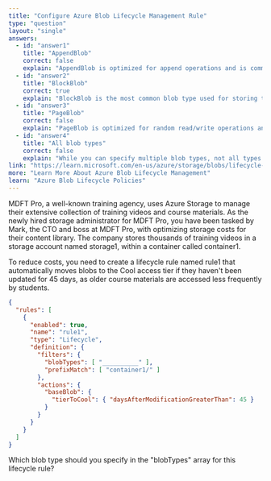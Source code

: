 ```yaml
---
title: "Configure Azure Blob Lifecycle Management Rule"
type: "question"
layout: "single"
answers:
  - id: "answer1"
    title: "AppendBlob"
    correct: false
    explain: "AppendBlob is optimized for append operations and is commonly used for log files. While it can be included in lifecycle rules, BlockBlob is the most common type for general storage scenarios and automatic tiering."
  - id: "answer2"
    title: "BlockBlob"
    correct: true
    explain: "BlockBlob is the most common blob type used for storing text and binary data. It supports all access tiers (Hot, Cool, Archive) and is the standard choice for lifecycle management rules that tier blobs based on age."
  - id: "answer3"
    title: "PageBlob"
    correct: false
    explain: "PageBlob is optimized for random read/write operations and is primarily used for Virtual Hard Disks (VHDs). It does not support the Cool or Archive access tiers, making it unsuitable for this lifecycle rule."
  - id: "answer4"
    title: "All blob types"
    correct: false
    explain: "While you can specify multiple blob types, not all types support all access tiers. PageBlobs don't support Cool or Archive tiers, so specifying all types would cause the rule to fail for PageBlobs."
link: "https://learn.microsoft.com/en-us/azure/storage/blobs/lifecycle-management-policy-configure"
more: "Learn More About Azure Blob Lifecycle Management"
learn: "Azure Blob Lifecycle Policies"
---
```


MDFT Pro, a well-known training agency, uses Azure Storage to manage their extensive collection of training videos and course materials. As the newly hired storage administrator for MDFT Pro, you have been tasked by Mark, the CTO and boss at MDFT Pro, with optimizing storage costs for their content library. The company stores thousands of training videos in a storage account named storage1, within a container called container1. 

To reduce costs, you need to create a lifecycle rule named rule1 that automatically moves blobs to the Cool access tier if they haven't been updated for 45 days, as older course materials are accessed less frequently by students.

```json
{
  "rules": [
    {
      "enabled": true,
      "name": "rule1",
      "type": "Lifecycle",
      "definition": {
        "filters": {
          "blobTypes": [ "__________" ],
          "prefixMatch": [ "container1/" ] 
        },
        "actions": {
          "baseBlob": {
            "tierToCool": { "daysAfterModificationGreaterThan": 45 }
          }
        }
      }
    }
  ]
}
```

Which blob type should you specify in the "blobTypes" array for this lifecycle rule?
